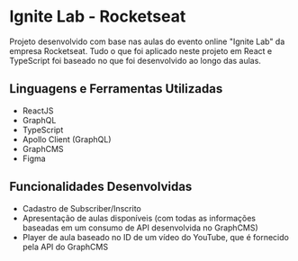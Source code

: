 # Ignite Lab - Rocketseat

Projeto desenvolvido com base nas aulas do evento online "Ignite Lab" da empresa Rocketseat. Tudo o que foi aplicado neste projeto em React e TypeScript foi baseado no que foi desenvolvido ao longo das aulas.

## Linguagens e Ferramentas Utilizadas

* ReactJS 
* GraphQL 
* TypeScript 
* Apollo Client (GraphQL)
* GraphCMS
* Figma

## Funcionalidades Desenvolvidas

* Cadastro de Subscriber/Inscrito
* Apresentação de aulas disponíveis (com todas as informações baseadas em um consumo de API desenvolvida no GraphCMS)
* Player de aula baseado no ID de um vídeo do YouTube, que é fornecido pela API do GraphCMS

